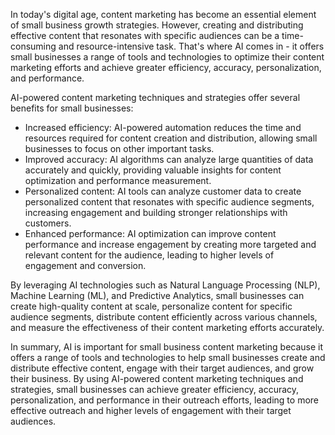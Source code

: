 

In today's digital age, content marketing has become an essential element of small business growth strategies. However, creating and distributing effective content that resonates with specific audiences can be a time-consuming and resource-intensive task. That's where AI comes in - it offers small businesses a range of tools and technologies to optimize their content marketing efforts and achieve greater efficiency, accuracy, personalization, and performance.

AI-powered content marketing techniques and strategies offer several benefits for small businesses:

* Increased efficiency: AI-powered automation reduces the time and resources required for content creation and distribution, allowing small businesses to focus on other important tasks.
* Improved accuracy: AI algorithms can analyze large quantities of data accurately and quickly, providing valuable insights for content optimization and performance measurement.
* Personalized content: AI tools can analyze customer data to create personalized content that resonates with specific audience segments, increasing engagement and building stronger relationships with customers.
* Enhanced performance: AI optimization can improve content performance and increase engagement by creating more targeted and relevant content for the audience, leading to higher levels of engagement and conversion.

By leveraging AI technologies such as Natural Language Processing (NLP), Machine Learning (ML), and Predictive Analytics, small businesses can create high-quality content at scale, personalize content for specific audience segments, distribute content efficiently across various channels, and measure the effectiveness of their content marketing efforts accurately.

In summary, AI is important for small business content marketing because it offers a range of tools and technologies to help small businesses create and distribute effective content, engage with their target audiences, and grow their business. By using AI-powered content marketing techniques and strategies, small businesses can achieve greater efficiency, accuracy, personalization, and performance in their outreach efforts, leading to more effective outreach and higher levels of engagement with their target audiences.

